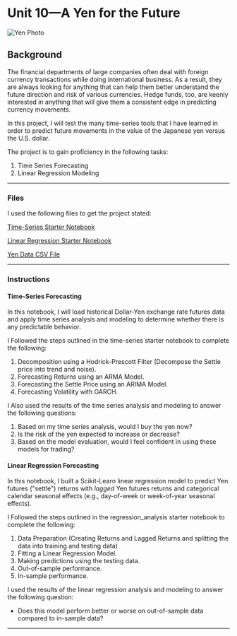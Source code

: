 # Unit 10—A Yen for the Future

![Yen Photo](Images/unit-10-readme-photo.png)

## Background

The financial departments of large companies often deal with foreign currency transactions while doing international business. As a result, they are always looking for anything that can help them better understand the future direction and risk of various currencies. Hedge funds, too, are keenly interested in anything that will give them a consistent edge in predicting currency movements.

In this project, I will test the many time-series tools that I have learned in order to predict future movements in the value of the Japanese yen versus the U.S. dollar.

The project is to gain proficiency in the following tasks:

1. Time Series Forecasting
2. Linear Regression Modeling


- - -

### Files

I used the following files to get the project stated: 

[Time-Series Starter Notebook](Starter_Code/time_series_analysis.ipynb)

[Linear Regression Starter Notebook](Starter_Code/regression_analysis.ipynb)

[Yen Data CSV File](Starter_Code/yen.csv)

- - -

### Instructions

#### Time-Series Forecasting

In this notebook, I will load historical Dollar-Yen exchange rate futures data and apply time series analysis and modeling to determine whether there is any predictable behavior.

I Followed the steps outlined in the time-series starter notebook to complete the following:

1. Decomposition using a Hodrick-Prescott Filter (Decompose the Settle price into trend and noise).
2. Forecasting Returns using an ARMA Model.
3. Forecasting the Settle Price using an ARIMA Model.
4. Forecasting Volatility with GARCH.

I Also used the results of the time series analysis and modeling to answer the following questions:

1. Based on my time series analysis, would I buy the yen now?
2. Is the risk of the yen expected to increase or decrease?
3. Based on the model evaluation, would I feel confident in using these models for trading?


#### Linear Regression Forecasting

In this notebook, I built a Scikit-Learn linear regression model to predict Yen futures ("settle") returns with *lagged* Yen futures returns and categorical calendar seasonal effects (e.g., day-of-week or week-of-year seasonal effects).

I Followed the steps outlined in the regression_analysis starter notebook to complete the following:

1. Data Preparation (Creating Returns and Lagged Returns and splitting the data into training and testing data)
2. Fitting a Linear Regression Model.
3. Making predictions using the testing data.
4. Out-of-sample performance.
5. In-sample performance.

I used the results of the linear regression analysis and modeling to answer the following question:

* Does this model perform better or worse on out-of-sample data compared to in-sample data?

- - -
